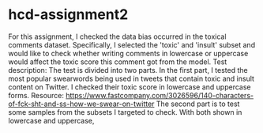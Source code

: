 # hcd-assignment2
For this assignment, I checked the data bias occurred in the toxical comments dataset. Specifically, I selected the 'toxic' and 'insult' subset and would like to check whether writing comments in lowercase or uppercase would affect the toxic score this comment got from the model. 
Test description:
The test is divided into two parts. In the first part, I tested the most popular swearwords being used in tweets that contain toxic and insult content on Twitter. I checked their toxic score in lowercase and uppercase forms. Resource: https://www.fastcompany.com/3026596/140-characters-of-fck-sht-and-ss-how-we-swear-on-twitter
The second part is to test some samples from the subsets I targeted to check. With both shown in lowercase and uppercase,
